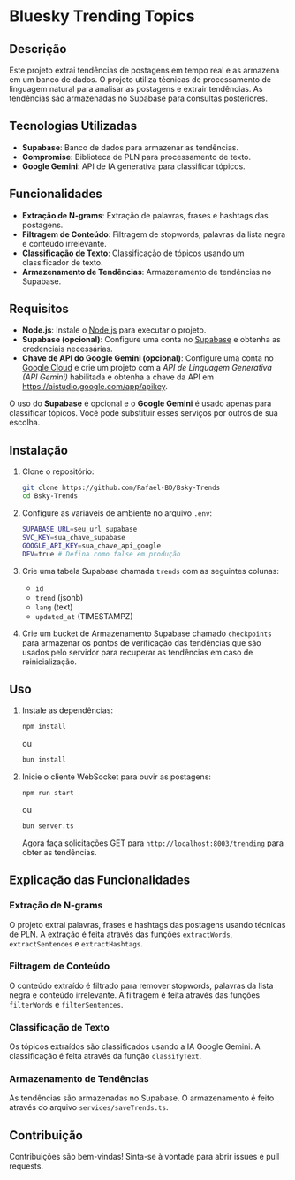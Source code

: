 # Bluesky Trending Topics

## Descrição

Este projeto extrai tendências de postagens em tempo real e as armazena em um banco de dados. O projeto utiliza técnicas de processamento de linguagem natural para analisar as postagens e extrair tendências. As tendências são armazenadas no Supabase para consultas posteriores.

## Tecnologias Utilizadas

- **Supabase**: Banco de dados para armazenar as tendências.
- **Compromise**: Biblioteca de PLN para processamento de texto.
- **Google Gemini**: API de IA generativa para classificar tópicos.
<!-- - **Web Workers**: Para processamento paralelo de postagens. -->

## Funcionalidades

- **Extração de N-grams**: Extração de palavras, frases e hashtags das postagens.
- **Filtragem de Conteúdo**: Filtragem de stopwords, palavras da lista negra e conteúdo irrelevante.
- **Classificação de Texto**: Classificação de tópicos usando um classificador de texto.
- **Armazenamento de Tendências**: Armazenamento de tendências no Supabase.
<!-- - **Processamento Paralelo**: Usando um pool de trabalhadores para processamento paralelo de postagens. -->

## Requisitos

- **Node.js**: Instale o [Node.js](https://nodejs.org/) para executar o projeto.
- **Supabase (opcional)**: Configure uma conta no [Supabase](https://supabase.com/) e obtenha as credenciais necessárias.
- **Chave de API do Google Gemini (opcional)**: Configure uma conta no [Google Cloud](https://cloud.google.com/) e crie um projeto com a _API de Linguagem Generativa (API Gemini)_ habilitada e obtenha a chave da API em https://aistudio.google.com/app/apikey.

O uso do **Supabase** é opcional e o **Google Gemini** é usado apenas para classificar tópicos. Você pode substituir esses serviços por outros de sua escolha.

## Instalação

1. Clone o repositório:

    ```sh
    git clone https://github.com/Rafael-BD/Bsky-Trends
    cd Bsky-Trends
    ```

2. Configure as variáveis de ambiente no arquivo `.env`:

    ```sh
    SUPABASE_URL=seu_url_supabase
    SVC_KEY=sua_chave_supabase
    GOOGLE_API_KEY=sua_chave_api_google
    DEV=true # Defina como false em produção
    ```

3. Crie uma tabela Supabase chamada `trends` com as seguintes colunas:

    - `id`
    - `trend` (jsonb)
    - `lang` (text)
    - `updated_at` (TIMESTAMPZ)

4. Crie um bucket de Armazenamento Supabase chamado `checkpoints` para armazenar os pontos de verificação das tendências que são usados pelo servidor para recuperar as tendências em caso de reinicialização.

## Uso

1. Instale as dependências:

    ```sh
    npm install
    ```
    ou
    ```sh
    bun install
    ```

2. Inicie o cliente WebSocket para ouvir as postagens:

    ```sh
    npm run start
    ```
    ou
    ```sh
    bun server.ts
    ```

    Agora faça solicitações GET para `http://localhost:8003/trending` para obter as tendências.

## Explicação das Funcionalidades

### Extração de N-grams

O projeto extrai palavras, frases e hashtags das postagens usando técnicas de PLN. A extração é feita através das funções `extractWords`, `extractSentences` e `extractHashtags`.

### Filtragem de Conteúdo

O conteúdo extraído é filtrado para remover stopwords, palavras da lista negra e conteúdo irrelevante. A filtragem é feita através das funções `filterWords` e `filterSentences`.

### Classificação de Texto

Os tópicos extraídos são classificados usando a IA Google Gemini. A classificação é feita através da função `classifyText`.

### Armazenamento de Tendências

As tendências são armazenadas no Supabase. O armazenamento é feito através do arquivo `services/saveTrends.ts`.

<!-- ### Processamento Paralelo

O projeto usa um pool de trabalhadores para processar postagens de forma eficiente. O pool de trabalhadores é implementado no arquivo `workerPool.ts`. -->

## Contribuição

Contribuições são bem-vindas! Sinta-se à vontade para abrir issues e pull requests.

